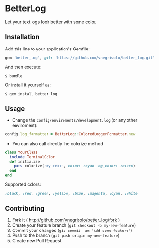 # BetterLog

Let your text logs look better with some color.

## Installation

Add this line to your application's Gemfile:

```ruby
gem 'better_log', git: 'https://github.com/vnegrisolo/better_log.git'
```

And then execute:

    $ bundle

Or install it yourself as:

    $ gem install better_log

## Usage

- Change the `config/enviroments/development.log` (or any other enviroment):

```ruby
config.log_formatter = BetterLog::ColoredLoggerFormatter.new
```

- You can also call directly the colorize method

```ruby
class YourClass
  include TerminalColor
  def initialize
    puts colorize('my text', color: :cyan, bg_color: :black)
  end
end
```

Supported colors:

```ruby
:black, :red, :green, :yellow, :blue, :magenta, :cyan, :white
```

## Contributing

1. Fork it ( http://github.com/vnegrisolo/better_log/fork )
2. Create your feature branch (`git checkout -b my-new-feature`)
3. Commit your changes (`git commit -am 'Add some feature'`)
4. Push to the branch (`git push origin my-new-feature`)
5. Create new Pull Request
